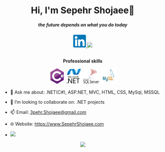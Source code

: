 <h1 align="center">Hi, I'm Sepehr Shojaee👋
</h1>
<h5 align="center">the future depends on what you do today
</h5>
 

<p align="center">
 <a href="https://www.linkedin.com/in/SepehrShojaee/" target="_blank">
  <img src="https://github.com/saifaustcse/saif/blob/main/images/linkedin.svg" alt="linkedin" width="40" height="40" />
 </a>
 

<a href="https://twitter.com/SepehrShojaee" target="_blank">
  <img src="https://img.icons8.com/fluent/48/000000/twitter.png" />
 </a>

</p>
 
<p align="center">
 </br>

 <strong>
  Professional skills
  </strong>
</p>

<p align="center">
 
<img src="https://github.com/SepehrShojaee/SepehrShojaee/blob/main/Images/csharp.svg" alt="csharp" width="50" height="50" />
<img src="https://github.com/SepehrShojaee/SepehrShojaee/blob/main/Images/dot-net.svg" alt="dotNet" width="50" height="50" />
<img src="https://github.com/SepehrShojaee/SepehrShojaee/blob/main/Images/mssql.svg" alt="MSSql" width="50" height="50" />
<img src="https://github.com/SepehrShojaee/SepehrShojaee/blob/main/Images/mysql.svg" alt="MySQL" width="50" height="50" />

</p>

-   💬 Ask me about: .NET(C#), ASP.NET, MVC, HTML, CSS, MySql, MSSQL 
-   👯 I’m looking to collaborate on: .NET projects
-   📫 Email: 3pehr.Shojaee@gmail.com
-   :globe_with_meridians: Website: https://www.SepehrShojaee.com

-   ![](https://komarev.com/ghpvc/?username=SepehrShojaee)
    </br>

<p align="center">
 <a href="#" alt="Sepehr Shojaee's github stats">
  <img src="https://github-readme-stats.vercel.app/api?username=SepehrShojaee&theme=tokyonight&show_icons=true" />
  <!-- <img src="https://github-readme-stats.vercel.app/api/top-langs/?username=SepehrShojaee" /> -->
 </a>
</p>
